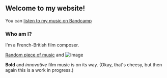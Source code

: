 ## Welcome to my website!

You can [listen to my music on Bandcamp](https://peregrinewade.bandcamp.com/) 

### Who am I?

I'm a French-British film composer.

[Random piece of music](peregrine-film-music.github.io\vacuumtap_and_piano.wav) and ![Image](peregrine-film-music.github.io\peregrine-film-music.github.io\more_spectral_editing.png)


**Bold** and _innovative_ film music is on its way. (Okay, that's cheesy, but then again this is a work in progress.)

